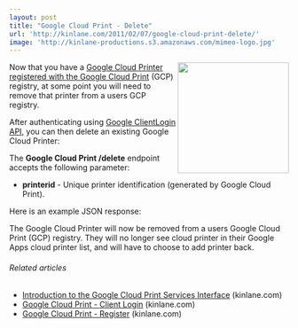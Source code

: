 ```yaml
---
layout: post
title: "Google Cloud Print - Delete"
url: 'http://kinlane.com/2011/02/07/google-cloud-print-delete/'
image: 'http://kinlane-productions.s3.amazonaws.com/mimeo-logo.jpg'
---
```


[<img class="c1" src="http://kinlane-productions.s3.amazonaws.com/mimeo-logo.jpg" alt="" width="200" align="right" />][1]Now that you have a [Google Cloud Printer registered with the Google Cloud Print][2] (GCP) registry, at some point you will need to remove that printer from a users GCP registry.

After authenticating using [Google ClientLogin API][3], you can then delete an existing Google Cloud Printer:

The **Google Cloud Print /delete** endpoint accepts the following parameter:

  * **printerid** \- Unique printer identification (generated by Google Cloud Print).

Here is an example JSON response:

The Google Cloud Printer will now be removed from a users Google Cloud Print (GCP) registry. They will no longer see cloud printer in their Google Apps cloud printer list, and will have to choose to add printer back.

######  Related articles

  * [Introduction to the Google Cloud Print Services Interface][4] (kinlane.com)
  * [Google Cloud Print - Client Login][5] (kinlane.com)
  * [Google Cloud Print - Register][2] (kinlane.com)

   [1]: http://www.mimeo.com/
   [2]: http://www.kinlane.com/2011/02/google-cloud-print-register/
   [3]: http://code.google.com/apis/accounts/docs/AuthForInstalledApps.html
   [4]: http://www.kinlane.com/2011/02/introduction-to-the-google-cloud-print-services-interface/
   [5]: http://www.kinlane.com/2011/02/google-cloud-print-client-login/
